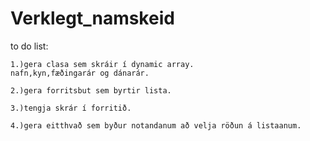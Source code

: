 ﻿# Verklegt_namskeid

to do list:

	1.)gera clasa sem skráir í dynamic array.
	nafn,kyn,fæðingarár og dánarár.

	2.)gera forritsbut sem byrtir lista.

	3.)tengja skrár í forritið.

	4.)gera eitthvað sem byður notandanum að velja röðun á listaanum.